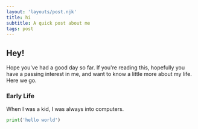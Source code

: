 ```yaml
---
layout: 'layouts/post.njk'
title: hi
subtitle: A quick post about me
tags: post
---
```


## Hey!

Hope you've had a good day so far. If you're reading this, hopefully you have a passing interest in me, and want to know a little more about my life. Here we go.


### Early Life

When I was a kid, I was always into computers.

```python
print('hello world')
```
